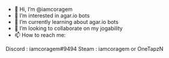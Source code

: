 - 👋 Hi, I’m @iamcoragem
- 👀 I’m interested in agar.io bots
- 🌱 I’m currently learning about agar.io bots
- 💞️ I’m looking to collaborate on my jogability
- 📫 How to reach me:

Discord : iamcoragem#9494
Steam : iamcoragem or OneTapzN

<!---
iamcoragem/iamcoragem is a ✨ special ✨ repository because its `README.md` (this file) appears on your GitHub profile.
You can click the Preview link to take a look at your changes.
--->
